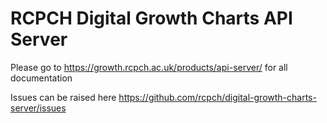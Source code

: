 # RCPCH Digital Growth Charts API Server

Please go to <https://growth.rcpch.ac.uk/products/api-server/> for all documentation

Issues can be raised here <https://github.com/rcpch/digital-growth-charts-server/issues>
